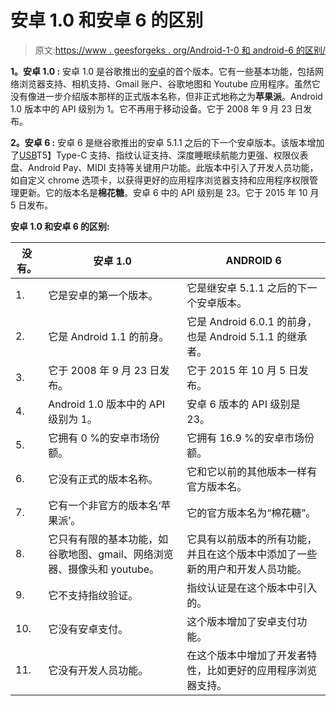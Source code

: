 # 安卓 1.0 和安卓 6 的区别

> 原文:[https://www . geesforgeks . org/Android-1-0 和 android-6 的区别/](https://www.geeksforgeeks.org/difference-between-android-1-0-and-android-6/)

**1。安卓 1.0 :**
安卓 1.0 是谷歌推出的[安卓](https://www.geeksforgeeks.org/introduction-to-android-development/)的首个版本。它有一些基本功能，包括网络浏览器支持、相机支持、Gmail 账户、谷歌地图和 Youtube 应用程序。虽然它没有像进一步介绍版本那样的正式版本名称，但非正式地称之为**苹果派**。Android 1.0 版本中的 API 级别为 1。它不再用于移动设备。它于 2008 年 9 月 23 日发布。

**2。安卓 6 :**
安卓 6 是继谷歌推出的安卓 5.1.1 之后的下一个安卓版本。该版本增加了[USB](https://www.geeksforgeeks.org/universal-serial-bus-usb-in-computer-network/)T5】Type-C 支持、指纹认证支持、深度睡眠续航能力更强、权限仪表盘、Android Pay、MIDI 支持等关键用户功能。此版本中引入了开发人员功能，如自定义 chrome 选项卡，以获得更好的应用程序浏览器支持和应用程序权限管理更新。它的版本名是**棉花糖**。安卓 6 中的 API 级别是 23。它于 2015 年 10 月 5 日发布。

**安卓 1.0 和安卓 6 的区别:**

<center>

| 没有。 | 安卓 1.0 | ANDROID 6 |
| --- | --- | --- |
| 1. | 它是安卓的第一个版本。 | 它是继安卓 5.1.1 之后的下一个安卓版本。 |
| 2. | 它是 Android 1.1 的前身。 | 它是 Android 6.0.1 的前身，也是 Android 5.1.1 的继承者。 |
| 3. | 它于 2008 年 9 月 23 日发布。 | 它于 2015 年 10 月 5 日发布。 |
| 4. | Android 1.0 版本中的 API 级别为 1。 | 安卓 6 版本的 API 级别是 23。 |
| 5. | 它拥有 0 %的安卓市场份额。 | 它拥有 16.9 %的安卓市场份额。 |
| 6. | 它没有正式的版本名称。 | 它和它以前的其他版本一样有官方版本名。 |
| 7. | 它有一个非官方的版本名‘苹果派’。 | 它的官方版本名为“棉花糖”。 |
| 8. | 它只有有限的基本功能，如谷歌地图、gmail、网络浏览器、摄像头和 youtube。 | 它具有以前版本的所有功能，并且在这个版本中添加了一些新的用户和开发人员功能。 |
| 9. | 它不支持指纹验证。 | 指纹认证是在这个版本中引入的。 |
| 10. | 它没有安卓支付。 | 这个版本增加了安卓支付功能。 |
| 11. | 它没有开发人员功能。 | 在这个版本中增加了开发者特性，比如更好的应用程序浏览器支持。 |

</center>